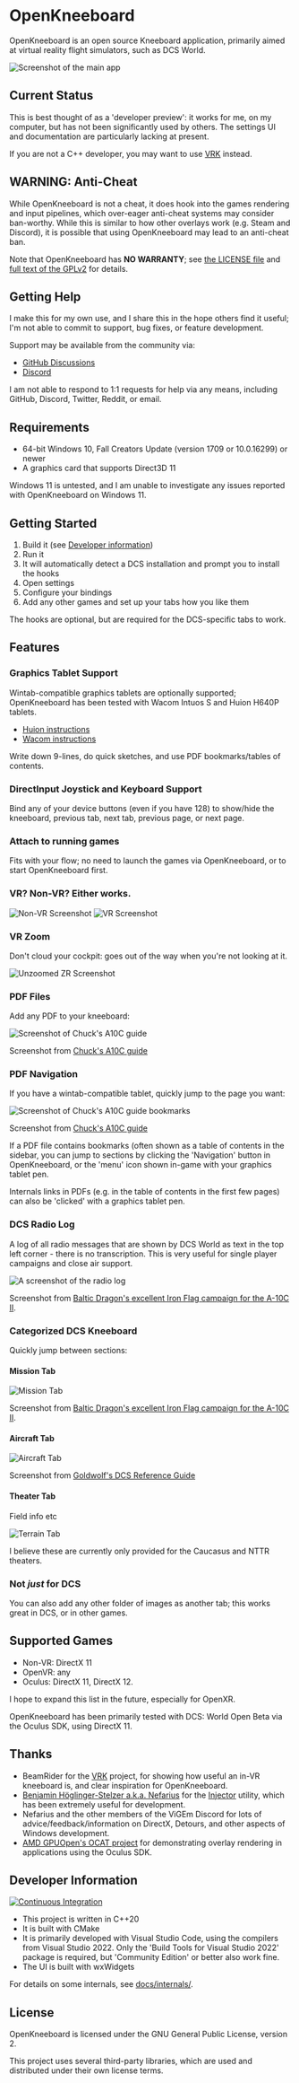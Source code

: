 # OpenKneeboard

OpenKneeboard is an open source Kneeboard application, primarily aimed at virtual reality flight simulators, such as DCS World.

![Screenshot of the main app](docs/screenshots/config-app.png)

## Current Status

This is best thought of as a 'developer preview': it works for me, on my computer, but has not been significantly used by others. The settings UI and documentation are particularly lacking at present.

If you are not a C++ developer, you may want to use [VRK](https://forums.eagle.ru/topic/211308-vrk-a-virtual-reality-enabled-kneeboard-with-touch-and-ink-support) instead.

## WARNING: Anti-Cheat

While OpenKneeboard is not a cheat, it does hook into the games rendering and input pipelines, which over-eager anti-cheat systems may consider ban-worthy. While this is similar to how other overlays work (e.g. Steam and Discord), it is possible that using OpenKneeboard may lead to an anti-cheat ban.

Note that OpenKneeboard has **NO WARRANTY**; see [the LICENSE file](LICENSE) and [full text of the GPLv2](gpl-2.0.txt) for details.

## Getting Help

I make this for my own use, and I share this in the hope others find it useful; I'm not able to commit to support, bug fixes, or feature development.

Support may be available from the community via:

- [GitHub Discussions](https://github.com/fredemmott/OpenKneeboard/discussions)
- [Discord](https://discord.gg/CWrvKfuff3)

I am not able to respond to 1:1 requests for help via any means, including GitHub, Discord, Twitter, Reddit, or email.

## Requirements

- 64-bit Windows 10, Fall Creators Update (version 1709 or 10.0.16299) or newer
- A graphics card that supports Direct3D 11

Windows 11 is untested, and I am unable to investigate any issues reported with OpenKneeboard on Windows 11.

## Getting Started

1. Build it (see [Developer information](#developer-information))
2. Run it
3. It will automatically detect a DCS installation and prompt you to install the hooks
4. Open settings
5. Configure your bindings
6. Add any other games and set up your tabs how you like them

The hooks are optional, but are required for the DCS-specific tabs to work.

## Features

### Graphics Tablet Support

Wintab-compatible graphics tablets are optionally supported; OpenKneeboard has been tested with Wacom Intuos S and Huion H640P tablets.

* [Huion instructions](docs/huion.md)
* [Wacom instructions](docs/wacom.md)

Write down 9-lines, do quick sketches, and use PDF bookmarks/tables of contents.

### DirectInput Joystick and Keyboard Support

Bind any of your device buttons (even if you have 128) to show/hide the kneeboard, previous tab, next tab, previous page, or next page.

### Attach to running games

Fits with your flow; no need to launch the games via OpenKneeboard, or to start OpenKneeboard first.

### VR? Non-VR? Either works.

![Non-VR Screenshot](docs/screenshots/non-vr.png)
![VR Screenshot](docs/screenshots/theater.png)

### VR Zoom

Don't cloud your cockpit: goes out of the way when you're not looking at it.

![Unzoomed ZR Screenshot](docs/screenshots/unzoomed-log.png)

### PDF Files

Add any PDF to your kneeboard:

![Screenshot of Chuck's A10C guide](docs/screenshots/chuck-pdf.png)

Screenshot from [Chuck's A10C guide](https://www.mudspike.com/chucks-guides-dcs-a-10c-warthog/)

### PDF Navigation

If you have a wintab-compatible tablet, quickly jump to the page you want:

![Screenshot of Chuck's A10C guide bookmarks](docs/screenshots/chuck-pdf-bookmarks.png)

Screenshot from [Chuck's A10C guide](https://www.mudspike.com/chucks-guides-dcs-a-10c-warthog/)

If a PDF file contains bookmarks (often shown as a table of contents in the sidebar, you can jump to sections by clicking the 'Navigation' button in OpenKneeboard, or the 'menu' icon shown in-game with your graphics tablet pen.

Internals links in PDFs (e.g. in the table of contents in the first few pages) can also be 'clicked' with a graphics tablet pen.

### DCS Radio Log

A log of all radio messages that are shown by DCS World as text in the top left corner - there is no transcription. This is very useful for single player campaigns and close air support.

![A screenshot of the radio log](docs/screenshots/log.png)

Screenshot from [Baltic Dragon's excellent Iron Flag campaign for the A-10C II](https://www.baltic-dragon.net/copy-of-a-10-tew-3-0).

### Categorized DCS Kneeboard

Quickly jump between sections:

#### Mission Tab

![Mission Tab](docs/screenshots/mission.png)

Screenshot from [Baltic Dragon's excellent Iron Flag campaign for the A-10C II](https://www.baltic-dragon.net/copy-of-a-10-tew-3-0).

#### Aircraft Tab

![Aircraft Tab](docs/screenshots/aircraft.png)

Screenshot from [Goldwolf's DCS Reference Guide](https://www.digitalcombatsimulator.com/en/files/3318384/)

#### Theater Tab

Field info etc

![Terrain Tab](docs/screenshots/theater.png)

I believe these are currently only provided for the Caucasus and NTTR theaters.

### Not *just* for DCS

You can also add any other folder of images as another tab; this works great in DCS, or in other games.

## Supported Games

- Non-VR: DirectX 11
- OpenVR: any
- Oculus: DirectX 11, DirectX 12.

I hope to expand this list in the future, especially for OpenXR.

OpenKneeboard has been primarily tested with DCS: World Open Beta via the Oculus SDK, using DirectX 11.

## Thanks

- BeamRider for the [VRK](https://forums.eagle.ru/topic/211308-vrk-a-virtual-reality-enabled-kneeboard-with-touch-and-ink-support) project, for showing how useful an in-VR kneeboard is, and clear inspiration for OpenKneeboard.
- [Benjamin Höglinger-Stelzer a.k.a. Nefarius](https://nefarius.at/) for the [Injector](https://github.com/nefarius/Injector) utility, which has been extremely useful for development.
- Nefarius and the other members of the ViGEm Discord for lots of advice/feedback/information on DirectX, Detours, and other aspects of Windows development.
- [AMD GPUOpen's OCAT project](https://gpuopen.com/ocat/) for demonstrating overlay rendering in applications using the Oculus SDK.

## Developer Information

[![Continuous Integration](https://github.com/fredemmott/OpenKneeboard/actions/workflows/ci.yml/badge.svg)](https://github.com/fredemmott/OpenKneeboard/actions/workflows/ci.yml)

- This project is written in C++20
- It is built with CMake
- It is primarily developed with Visual Studio Code, using the compilers from Visual Studio 2022. Only the 'Build Tools for Visual Studio 2022' package is required, but 'Community Edition' or better also work fine.
- The UI is built with wxWidgets

For details on some internals, see [docs/internals/](docs/internals/).

## License

OpenKneeboard is licensed under the GNU General Public License, version 2.

This project uses several third-party libraries, which are used and distributed under their own license terms.
